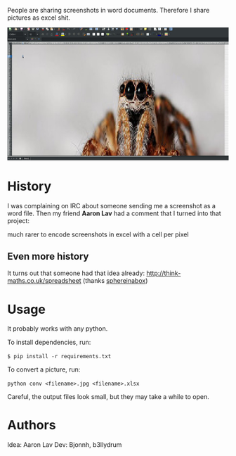 People are sharing screenshots in word documents.
Therefore I share pictures as excel shit.

![demo](./demo.jpg)

# History

I was complaining on IRC about someone sending me a screenshot as a word file.
Then my friend **Aaron Lav** had a comment that I turned into that project:

<asl2> much rarer to encode screenshots in excel with a cell per pixel

## Even more history

It turns out that someone had that idea already: http://think-maths.co.uk/spreadsheet   (thanks [sphereinabox](http://sphereinabox.wordpress.com/))

# Usage

It probably works with any python.

To install dependencies, run:

```$ pip install -r requirements.txt```

To convert a picture, run:

```python conv <filename>.jpg <filename>.xlsx```

Careful, the output files look small, but they may take a while to open.

# Authors

Idea: Aaron Lav
Dev: Bjonnh, b3llydrum

